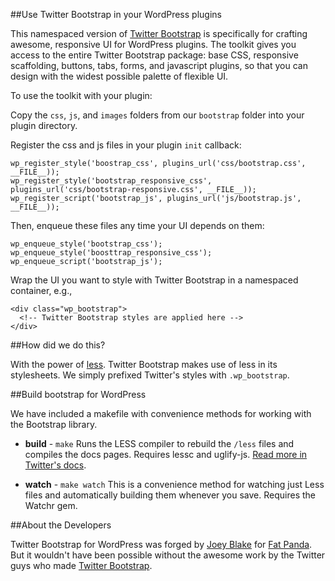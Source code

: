 ##Use Twitter Bootstrap in your WordPress plugins

This namespaced version of [Twitter Bootstrap](http://twitter.github.com/bootstrap/) is specifically for crafting
awesome, responsive UI for WordPress plugins. The toolkit gives you access to the 
entire Twitter Bootstrap package: base CSS, responsive scaffolding, buttons, tabs, forms, and javascript plugins,
so that you can design with the widest possible palette of flexible UI.

To use the toolkit with your plugin:

Copy the `css`, `js`, and `images` folders from our `bootstrap` folder into your plugin directory. 

Register the css and js files in your plugin `init` callback:

    wp_register_style('boostrap_css', plugins_url('css/bootstrap.css', __FILE__));
    wp_register_style('bootstrap_responsive_css', plugins_url('css/bootstrap-responsive.css', __FILE__));
    wp_register_script('bootstrap_js', plugins_url('js/bootstrap.js', __FILE__));

Then, enqueue these files any time your UI depends on them:

    wp_enqueue_style('bootstrap_css');
    wp_enqueue_style('boosttrap_responsive_css');
    wp_enqueue_script('bootstrap_js');

Wrap the UI you want to style with Twitter Bootstrap in a namespaced container, e.g.,

    <div class="wp_bootstrap">
      <!-- Twitter Bootstrap styles are applied here -->
    </div>

##How did we do this?

With the power of [less](http://lesscss.org/). Twitter Bootstrap makes use of less in its stylesheets. We simply prefixed Twitter's styles with `.wp_bootstrap`.

##Build bootstrap for WordPress

We have included a makefile with convenience methods for working with the Bootstrap library.

+ **build** - `make`
Runs the LESS compiler to rebuild the `/less` files and compiles the docs pages. Requires lessc and uglify-js. 
[Read more in Twitter's docs](http://twitter.github.com/bootstrap/less.html#compiling).

+ **watch** - `make watch`
This is a convenience method for watching just Less files and automatically building them whenever you save. 
Requires the Watchr gem.

##About the Developers

Twitter Bootstrap for WordPress was forged by [Joey Blake](http://github.com/joeyblake) 
for [Fat Panda](http://fatpandadev.com). But it wouldn't have been possible without the awesome
work by the Twitter guys who made [Twitter Bootstrap](http://twitter.github.com/bootstrap/). 
